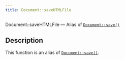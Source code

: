 ```yaml
---
title: Document::saveHTMLFile
---
```


Document::saveHTMLFile — Alias of <a href="Document_save.html"><code>Document::save()</code></a>

## Description ##

This function is an alias of <a href="Document_save.html"><code>Document::save()</code></a>.
